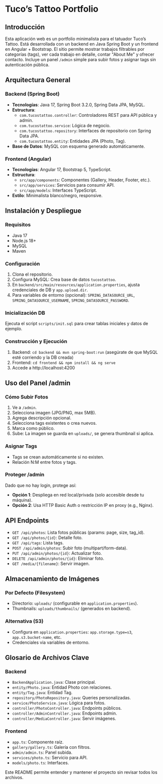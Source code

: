 # Tuco’s Tattoo Portfolio

## Introducción

Esta aplicación web es un portfolio minimalista para el tatuador Tuco’s Tattoo. Está desarrollada con un backend en Java Spring Boot y un frontend en Angular + Bootstrap. El sitio permite mostrar trabajos filtrables por categorías (tags), ver cada trabajo en detalle, contar "About Me" y ofrecer contacto. Incluye un panel `/admin` simple para subir fotos y asignar tags sin autenticación pública.

## Arquitectura General

### Backend (Spring Boot)
- **Tecnologías**: Java 17, Spring Boot 3.2.0, Spring Data JPA, MySQL.
- **Estructura**:
  - `com.tucostattoo.controller`: Controladores REST para API pública y admin.
  - `com.tucostattoo.service`: Lógica de negocio.
  - `com.tucostattoo.repository`: Interfaces de repositorio con Spring Data JPA.
  - `com.tucostattoo.entity`: Entidades JPA (Photo, Tag).
- **Base de Datos**: MySQL con esquema generado automáticamente.

### Frontend (Angular)
- **Tecnologías**: Angular 17, Bootstrap 5, TypeScript.
- **Estructura**:
  - `src/app/components`: Componentes (Gallery, Header, Footer, etc.).
  - `src/app/services`: Servicios para consumir API.
  - `src/app/models`: Interfaces TypeScript.
- **Estilo**: Minimalista blanco/negro, responsive.

## Instalación y Despliegue

### Requisitos
- Java 17
- Node.js 18+
- MySQL
- Maven

### Configuración
1. Clona el repositorio.
2. Configura MySQL: Crea base de datos `tucostattoo`.
3. En `backend/src/main/resources/application.properties`, ajusta credenciales de DB y `app.upload.dir`.
4. Para variables de entorno (opcional): `SPRING_DATASOURCE_URL`, `SPRING_DATASOURCE_USERNAME`, `SPRING_DATASOURCE_PASSWORD`.

### Inicialización DB
Ejecuta el script `scripts/init.sql` para crear tablas iniciales y datos de ejemplo.

### Construcción y Ejecución
1. Backend: `cd backend && mvn spring-boot:run` (asegúrate de que MySQL esté corriendo y la DB creada)
2. Frontend: `cd frontend && npm install && ng serve`
3. Accede a http://localhost:4200



## Uso del Panel /admin

### Cómo Subir Fotos
1. Ve a `/admin`.
2. Selecciona imagen (JPG/PNG, max 5MB).
3. Agrega descripción opcional.
4. Selecciona tags existentes o crea nuevos.
5. Marca como público.
6. Sube: La imagen se guarda en `uploads/`, se genera thumbnail si aplica.

### Asignar Tags
- Tags se crean automáticamente si no existen.
- Relación N:M entre fotos y tags.

### Proteger /admin
Dado que no hay login, protege así:
- **Opción 1**: Despliega en red local/privada (solo accesible desde tu máquina).
- **Opción 2**: Usa HTTP Basic Auth o restricción IP en proxy (e.g., Nginx).

## API Endpoints

- `GET /api/photos`: Lista fotos públicas (params: page, size, tag_id).
- `GET /api/photos/{id}`: Detalle foto.
- `GET /api/tags`: Lista tags.
- `POST /api/admin/photos`: Subir foto (multipart/form-data).
- `PUT /api/admin/photos/{id}`: Actualizar foto.
- `DELETE /api/admin/photos/{id}`: Eliminar foto.
- `GET /media/{filename}`: Servir imagen.

## Almacenamiento de Imágenes

### Por Defecto (Filesystem)
- Directorio: `uploads/` (configurable en `application.properties`).
- Thumbnails: `uploads/thumbnails/` (generados en backend).

### Alternativa (S3)
- Configura en `application.properties`: `app.storage.type=s3`, `app.s3.bucket-name`, etc.
- Credenciales via variables de entorno.

## Glosario de Archivos Clave

### Backend
- `BackendApplication.java`: Clase principal.
- `entity/Photo.java`: Entidad Photo con relaciones.
- `entity/Tag.java`: Entidad Tag.
- `repository/PhotoRepository.java`: Queries personalizadas.
- `service/PhotoService.java`: Lógica para fotos.
- `controller/PhotoController.java`: Endpoints públicos.
- `controller/AdminController.java`: Endpoints admin.
- `controller/MediaController.java`: Servir imágenes.

### Frontend
- `app.ts`: Componente raíz.
- `gallery/gallery.ts`: Galería con filtros.
- `admin/admin.ts`: Panel subida.
- `services/photo.ts`: Servicio para API.
- `models/photo.ts`: Interfaces.

Este README permite entender y mantener el proyecto sin revisar todos los archivos.

